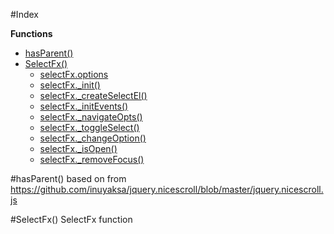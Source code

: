 #Index

**Functions**

* [hasParent()](#hasParent)
* [SelectFx()](#SelectFx)
  * [selectFx.options](#SelectFx#options)
  * [selectFx._init()](#SelectFx#_init)
  * [selectFx._createSelectEl()](#SelectFx#_createSelectEl)
  * [selectFx._initEvents()](#SelectFx#_initEvents)
  * [selectFx._navigateOpts()](#SelectFx#_navigateOpts)
  * [selectFx._toggleSelect()](#SelectFx#_toggleSelect)
  * [selectFx._changeOption()](#SelectFx#_changeOption)
  * [selectFx._isOpen()](#SelectFx#_isOpen)
  * [selectFx._removeFocus()](#SelectFx#_removeFocus)
 
<a name="hasParent"></a>
#hasParent()
based on from https://github.com/inuyaksa/jquery.nicescroll/blob/master/jquery.nicescroll.js

<a name="SelectFx"></a>
#SelectFx()
SelectFx function

